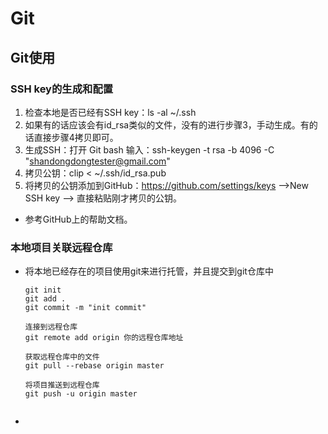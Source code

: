 # Git
## Git使用
### SSH key的生成和配置
1. 检查本地是否已经有SSH key：ls -al ~/.ssh
2. 如果有的话应该会有id_rsa类似的文件，没有的进行步骤3，手动生成。有的话直接步骤4拷贝即可。
3. 生成SSH：打开 Git bash 输入：ssh-keygen -t rsa -b 4096 -C "shandongdongtester@gmail.com"
4. 拷贝公钥：clip < ~/.ssh/id_rsa.pub
5. 将拷贝的公钥添加到GitHub：https://github.com/settings/keys -->New SSH key --> 直接粘贴刚才拷贝的公钥。
- 参考GitHub上的帮助文档。

### 本地项目关联远程仓库
- 将本地已经存在的项目使用git来进行托管，并且提交到git仓库中

    ```shell
    git init
    git add .
    git commit -m "init commit"
    
    连接到远程仓库
    git remote add origin 你的远程仓库地址
    
    获取远程仓库中的文件
    git pull --rebase origin master
    
    将项目推送到远程仓库
    git push -u origin master
    
    
    ```

    

- 
